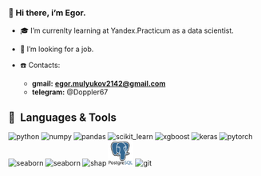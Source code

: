 ### 👋 Hi there, i’m Egor. 

- 🎓 I’m currenlty learning at Yandex.Practicum as a data scientist.

- 🔎 I’m looking for a job.

- ☎️ Contacts: 

  - **gmail:** **egor.mulyukov2142@gmail.com**
  - **telegram:** @Doppler67



         
<h2> 🔧 &nbsp;Languages & Tools</h2>
<p align="left">
<img src="https://cdn.jsdelivr.net/gh/devicons/devicon/icons/python/python-original.svg" alt="python" width="50" height="50" />         
<img src="https://cdn.jsdelivr.net/gh/devicons/devicon/icons/numpy/numpy-original.svg" alt="numpy" width="50" height="50" /> 
<img src="https://cdn.jsdelivr.net/gh/devicons/devicon/icons/pandas/pandas-original.svg" alt="pandas" width="50" height="50" />
<img src="https://upload.wikimedia.org/wikipedia/commons/0/05/Scikit_learn_logo_small.svg" alt="scikit_learn" width="50" height="50"/>
<img src="https://res.cloudinary.com/crunchbase-production/image/upload/c_lpad,h_256,w_256,f_auto,q_auto:eco,dpr_1/vqzfmqnwwgfzcoc5r9dr" alt="xgboost" width="50" height="50" />
<img src="https://upload.wikimedia.org/wikipedia/commons/thumb/a/ae/Keras_logo.svg/512px-Keras_logo.svg.png" alt="keras" width="50" height="50" />
<img src="https://cdn.jsdelivr.net/gh/devicons/devicon/icons/pytorch/pytorch-original.svg" alt="pytorch" width="50" height="50" />
<img src="https://upload.wikimedia.org/wikipedia/commons/thumb/8/84/Matplotlib_icon.svg/1200px-Matplotlib_icon.svg.png" alt="seaborn" width="50" height="50"/>
<img src="https://seaborn.pydata.org/_images/logo-mark-lightbg.svg" alt="seaborn" width="50" height="50"/>
<img src="https://shap.readthedocs.io/en/latest/_static/shap_logo_white.png" alt="shap" width="50" height="50" />
<img src="https://raw.githubusercontent.com/devicons/devicon/master/icons/postgresql/postgresql-original-wordmark.svg"alt="postgresql" width="50" height="50" />
<img src="https://cdn.jsdelivr.net/gh/devicons/devicon/icons/git/git-original.svg" alt="git" width="50" height="50" />


</p>
